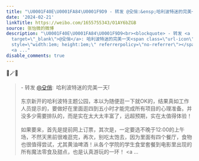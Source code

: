 ```yaml
---
title: "\U0001F40E\U0001FA84\U0001F9D9 - 转发 @殳俏:&ensp;哈利波特迷的完美一天[心]东京新开的哈利波特主题公园，本以为随便逛一下就OK的，结果真如工作人员提示的，要做好在里面逛四到..."
date: '2024-02-21'
linkTitle: https://weibo.com/1655755343/O1AY6bZGB
source: 张怡微的微博
description: "\U0001F40E\U0001FA84\U0001F9D9<br><blockquote> - 转发 <a href=\"https://weibo.com/1373381810\"
  target=\"_blank\">@殳俏</a>: 哈利波特迷的完美一天<span class=\"url-icon\"><img alt=\"[心]\" src=\"https://h5.sinaimg.cn/m/emoticon/icon/others/l_xin-43af9086c0.png\"
  style=\"width:1em; height:1em;\" referrerpolicy=\"no-referrer\"></span><br><br>东京新开的哈利波特主题公园，本以为随便逛一下就OK的，结果真如工作人员提示的，要做好在里面逛四到五小时才能完成所有项目的心理准备。并没多少需要排队的，而是实在太大太丰富了，远超预期，实在太值得体验！<br><br>如果要来，首先是提前网上订票，其次是，一定要选不晚于12:00的上午场，不然天黑前很难逛完，再次，别吃太饱去，因为里面有四个餐厅，食物也很值得尝试，尤其黄油啤酒！从各个学院的学生食堂套餐到电影里出现的所有魔法零食及甜点，也是认真游玩的一环！
  <a ..."
disable_comments: true
---
```

🐎🪄🧙<br><blockquote> - 转发 <a href="https://weibo.com/1373381810" target="_blank">@殳俏</a>: 哈利波特迷的完美一天<span class="url-icon"><img alt="[心]" src="https://h5.sinaimg.cn/m/emoticon/icon/others/l_xin-43af9086c0.png" style="width:1em; height:1em;" referrerpolicy="no-referrer"></span><br><br>东京新开的哈利波特主题公园，本以为随便逛一下就OK的，结果真如工作人员提示的，要做好在里面逛四到五小时才能完成所有项目的心理准备。并没多少需要排队的，而是实在太大太丰富了，远超预期，实在太值得体验！<br><br>如果要来，首先是提前网上订票，其次是，一定要选不晚于12:00的上午场，不然天黑前很难逛完，再次，别吃太饱去，因为里面有四个餐厅，食物也很值得尝试，尤其黄油啤酒！从各个学院的学生食堂套餐到电影里出现的所有魔法零食及甜点，也是认真游玩的一环！ <a ...